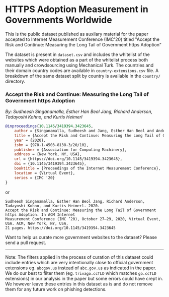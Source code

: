 # HTTPS Adoption Measurement in Governments Worldwide

This is the public dataset published as auxilary material for the paper accepted 
to Internet Measurement Conference (IMC'20) titled "Accept the Risk and Continue: 
Measuring the Long Tail of Government https Adoption"

The dataset is present in `dataset.csv` and includes the whitelist of the websites
which were obtained as a part of the whitelist process both manually and crowdsourcing 
using Mechanical Turk. The countries and their domain country codes are available in
`country-extensions.csv` file. A breakdown of the same dataset split by country is available
in the `country/` directory.


### Accept the Risk and Continue: Measuring the Long Tail of Government https Adoption

*By: Sudheesh Singanamalla, Esther Han Beol Jang, Richard Anderson, Tadayoshi Kohno, and Kurtis Heimerl*

```bib
@inproceedings{10.1145/3419394.3423645,
    author = {Singanamalla, Sudheesh and Jang, Esther Han Beol and Anderson, Richard and Kohno, Tadayoshi and Heimerl, Kurtis},
    title = {Accept the Risk and Continue: Measuring the Long Tail of Government https Adoption},
    year = {2020},
    isbn = {978-1-4503-8138-3/20/10},
    publisher = {Association for Computing Machinery},
    address = {New York, NY, USA},
    url = {https://doi.org/10.1145/3419394.3423645},
    doi = {10.1145/3419394.3423645},
    booktitle = {Proceedings of the Internet Measurement Conference},
    location = {Virtual Event},
    series = {IMC '20}
}
```

or

```text
Sudheesh Singanamalla, Esther Han Beol Jang, Richard Anderson, Tadayoshi Kohno, and Kurtis Heimerl. 2020. 
Accept the Risk and Continue: Measuring the Long Tail of Government https Adoption. In ACM Internet 
Measurement Conference (IMC ’20), October 27–29, 2020, Virtual Event, USA. ACM, New York, NY, USA, 
21 pages. https://doi.org/10.1145/3419394.3423645
```

Want to help us curate more government websites to the dataset? Please send a pull request.

---

Note: The filters applied in the process of curation of this dataset could include entries which 
are very intentionally close to official government extensions eg. `abcgov.us` instead of `abc.gov.us` as 
indicated in the paper. We do our best to filter them (eg. `trivago.ccTLD` which matches `go.ccTLD` extensions)
in our analysis in the paper but some errors could have crept in. We however leave these entries in this dataset
as is and do not remove them for any future work on phishing detections.
